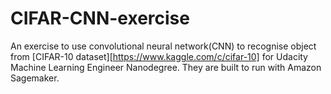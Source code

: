 # CIFAR-CNN-exercise
An exercise to use convolutional neural network(CNN) to recognise object from [CIFAR-10 dataset][https://www.kaggle.com/c/cifar-10] for Udacity Machine Learning Engineer Nanodegree. They are built to run with Amazon Sagemaker.
